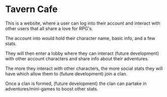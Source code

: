 # Tavern Cafe

This is a website, where a user can log into their account and interact with other users that all share a love for RPG's.

The account into would hold their character name, basic info, and a few stats.

They will then enter a lobby where they can interact (future development) with other account characters and share info about their adventures. 

The more they interact with other characters, the more social stats they will have which allow them to (future development) join a clan. 

Once a clan is formed, (future development) the clan can partake in adventures/mini-games to boost other stats.